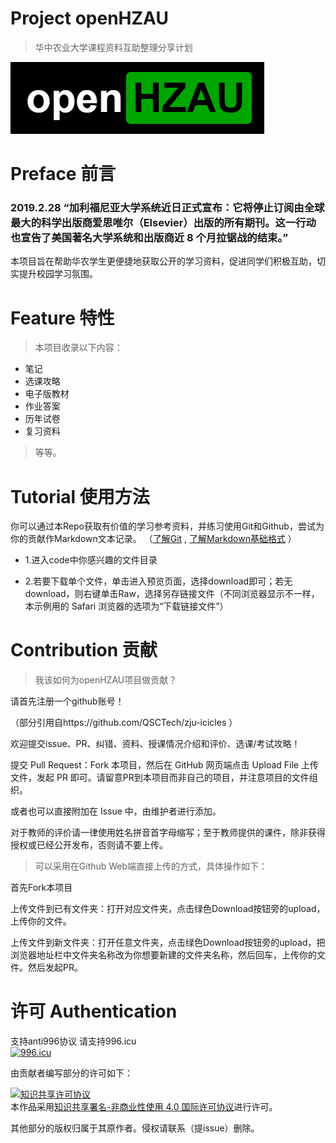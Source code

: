 # Project openHZAU
>华中农业大学课程资料互助整理分享计划

![logo](https://github.com/ElderMedic/openHZAU/blob/master/logo.png)
      
# Preface 前言

### 2019.2.28 “加利福尼亚大学系统近日正式宣布：它将停止订阅由全球最大的科学出版商爱思唯尔（Elsevier）出版的所有期刊。这一行动也宣告了美国著名大学系统和出版商近 8 个月拉锯战的结束。”

本项目旨在帮助华农学生更便捷地获取公开的学习资料，促进同学们积极互助，切实提升校园学习氛围。

# Feature 特性

>本项目收录以下内容：

 * 笔记
 * 选课攻略
 * 电子版教材
 * 作业答案
 * 历年试卷
 * 复习资料

>等等。

# Tutorial 使用方法

你可以通过本Repo获取有价值的学习参考资料，并练习使用Git和Github，尝试为你的贡献作Markdown文本记录。
（[了解Git](https://www.liaoxuefeng.com/wiki/0013739516305929606dd18361248578c67b8067c8c017b000)  ,  [了解Markdown基础格式](https://www.cnblogs.com/liugang-vip/p/6337580.html) ）

* 1.进入code中你感兴趣的文件目录

* 2.若要下载单个文件，单击进入预览页面，选择download即可；若无download，则右键单击Raw，选择另存链接文件（不同浏览器显示不一样，本示例用的 Safari 浏览器的选项为“下载链接文件”）

# Contribution 贡献
> 我该如何为openHZAU项目做贡献？

请首先注册一个github账号！

（部分引用自https://github.com/QSCTech/zju-icicles ）

欢迎提交issue、PR、纠错、资料、授课情况介绍和评价、选课/考试攻略！

提交 Pull Request：Fork 本项目，然后在 GitHub 网页端点击 Upload File 上传文件，发起 PR 即可。请留意PR到本项目而非自己的项目，并注意项目的文件组织。

或者也可以直接附加在 Issue 中，由维护者进行添加。

对于教师的评价请一律使用姓名拼音首字母缩写；至于教师提供的课件，除非获得授权或已经公开发布，否则请不要上传。

> 可以采用在Github Web端直接上传的方式，具体操作如下：

首先Fork本项目

上传文件到已有文件夹：打开对应文件夹，点击绿色Download按钮旁的upload，上传你的文件。

上传文件到新文件夹：打开任意文件夹，点击绿色Download按钮旁的upload，把浏览器地址栏中文件夹名称改为你想要新建的文件夹名称，然后回车，上传你的文件。然后发起PR。

# 许可 Authentication

支持anti996协议 请支持996.icu  
<a href="https://996.icu"><img src="https://img.shields.io/badge/link-996.icu-red.svg" alt="996.icu" /></a>

由贡献者编写部分的许可如下：

<a rel="license" href="http://creativecommons.org/licenses/by-nc/4.0/"><img alt="知识共享许可协议" style="border-width:0" src="https://i.creativecommons.org/l/by-nc/4.0/88x31.png" /></a><br />本作品采用<a rel="license" href="http://creativecommons.org/licenses/by-nc/4.0/">知识共享署名-非商业性使用 4.0 国际许可协议</a>进行许可。

其他部分的版权归属于其原作者。侵权请联系（提issue）删除。
